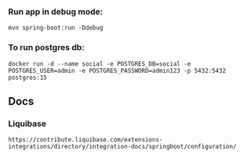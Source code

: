 ### Run app in debug mode:
```
mvn spring-boot:run -Ddebug
```

### To run postgres db:
```
docker run -d --name social -e POSTGRES_DB=social -e POSTGRES_USER=admin -e POSTGRES_PASSWORD=admin123 -p 5432:5432 postgres:15
```

## Docs
### Liquibase
```https://contribute.liquibase.com/extensions-integrations/directory/integration-docs/springboot/configuration/```

